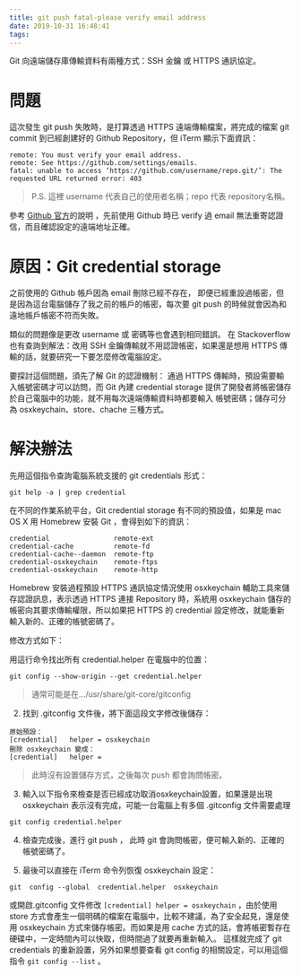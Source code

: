 ```yaml
---
title: git push fatal-please verify email address
date: 2019-10-31 16:48:41
tags:
---
```


Git 向遠端儲存庫傳輸資料有兩種方式：SSH 金鑰 或 HTTPS 通訊協定。

# 問題
這次發生 git push 失敗時，是打算透過 HTTPS 遠端傳輸檔案，將完成的檔案 git commit 到已經創建好的 Github Repository，但 iTerm 顯示下面資訊：

```
remote: You must verify your email address.
remote: See https://github.com/settings/emails. 
fatal: unable to access ‘https://github.com/username/repo.git/’: The requested URL returned error: 403
```
>P.S. 這裡 username 代表自己的使用者名稱；repo 代表 repository名稱。

參考 [Github 官方](https://help.github.com/en/github/getting-started-with-github/verifying-your-email-address)的說明 ，先前使用 Github 時已 verify 過 email 無法重寄認證信，而且確認設定的遠端地址正確。

# 原因：Git credential storage

之前使用的 Github 帳戶因為 email 刪除已經不存在，
即便已經重設過帳密，但是因為這台電腦儲存了我之前的帳戶的帳密，每次要 git push 的時候就會因為和遠地帳戶帳密不符而失敗。

類似的問題像是更改 username 或 密碼等也會遇到相同錯誤。
在 Stackoverflow 也有查詢到解法：改用 SSH 金鑰傳輸就不用認證帳密，如果還是想用 HTTPS 傳輸的話，就要研究一下要怎麼修改電腦設定。

要探討這個問題，須先了解 Git 的認證機制：
通過 HTTPS 傳輸時，預設需要輸入帳號密碼才可以訪問，而 Git 內建 credential storage 提供了開發者將帳密儲存於自己電腦中的功能，就不用每次遠端傳輸資料時都要輸入 帳號密碼；儲存可分為 osxkeychain、store、chache 三種方式。

# 解決辦法

先用這個指令查詢電腦系統支援的 git credentials 形式：
```
git help -a | grep credential
```

在不同的作業系統平台，Git credential storage 有不同的預設值，如果是 mac OS X 用 Homebrew 安裝 Git ，會得到如下的資訊：
```
credential                remote-ext
credential-cache          remote-fd
credential-cache--daemon  remote-ftp
credential-osxkeychain    remote-ftps
credential-osxkeychain    remote-http
```

Homebrew 安裝過程預設 HTTPS 通訊協定情況使用 osxkeychain 輔助工具來儲存認證訊息，表示透過 HTTPS 連接 Repository 時，系統用 osxkeychain 儲存的帳密向其要求傳輸權限，所以如果把 HTTPS 的 credential 設定修改，就能重新輸入新的、正確的帳號密碼了。

修改方式如下：

用這行命令找出所有 credential.helper 在電腦中的位置：
```
git config --show-origin --get credential.helper
```
>通常可能是在…/usr/share/git-core/gitconfig

2. 找到 .gitconfig 文件後，將下面這段文字修改後儲存：
```
原始預設：
[credential]   helper = osxkeychain  
刪除 osxkeychain 變成：
[credential]   helper =
```
> 此時沒有設置儲存方式，之後每次 push 都會詢問帳密。

3. 輸入以下指令來檢查是否已經成功取消osxkeychain設置，如果還是出現 osxkeychain 表示沒有完成，可能一台電腦上有多個 .gitconfig 文件需要處理
```
git config credential.helper
```

4. 檢查完成後，進行 git push ， 此時 git 會詢問帳密，便可輸入新的、正確的帳號密碼了。

5. 最後可以直接在 iTerm 命令列恢復 osxkeychain 設定：
```
git  config --global  credential.helper  osxkeychain
```
或開啟.gitconfig 文件修改 `[credential] helper = osxkeychain` ，由於使用 store 方式會產生一個明碼的檔案在電腦中，比較不建議，為了安全起見，還是使用 osxkeychain 方式來儲存帳密。而如果是用 cache 方式的話，會將帳密暫存在硬碟中，一定時間內可以快取，但時間過了就要再重新輸入。
這樣就完成了 git credentials 的重新設置，另外如果想要查看 git config 的相關設定，可以用這個指令 `git config --list` 。
